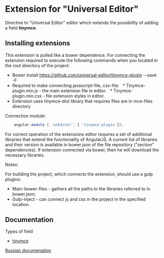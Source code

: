 # Extension for "Universal Editor"

Directive to "Universal Editor" editor which extends the possibility of adding a field **tinymce**.

## Installing extensions

This extension is pulled like a bower dependence. For connecting the extension required to execute
the following commands when you located in the root directory of the project:

* Bower install https://github.com/universal-editor/tinymce-plugin --save -F
* Required to make connecting javascript-file, css-file:
  * Tinymce-plugin.min.js - the main extension file in editor.
  * Tinymce-plugin.min.css - file extension styles in editor.
* Extension uses tinymce-dist library that requires files are in mce-files directory

Connection module:

```javascript
    angular.module ( 'unEditor', [ 'tinymce.plugin']);
```

For correct operation of the extensions editor requires a set of additional libraries that extend the functionality of AngularJS.
A current list of libraries and their version is available in bower.json of the file repository ("section" dependencies). If
extension connected via bower, then he will download the necessary libraries.

Notes:

For building the project, which connects the extension, should use a gulp plugins:
* Main-bower-files - gathers all the paths to the libraries referred to in bower.json;
* Gulp-inject - can connect js and css in the project in the specified location.

## Documentation

Types of field

* [tinymce](docs/en/tinymce.md)

[Russian documenation](docs/ru/readme.md)